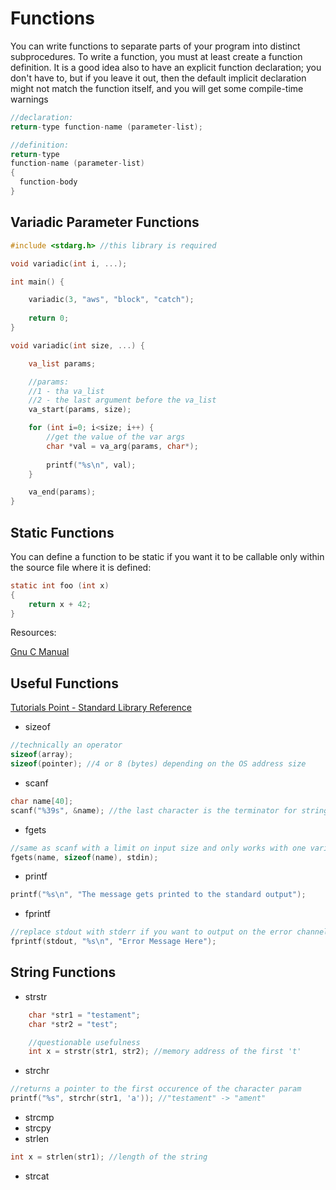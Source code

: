 # Functions
You can write functions to separate parts of your program into distinct subprocedures. To write a function, you must at least create a function definition. It is a good idea also to have an explicit function declaration; you don't have to, but if you leave it out, then the default implicit declaration might not match the function itself, and you will get some compile-time warnings
```c
//declaration:
return-type function-name (parameter-list);

//definition:
return-type
function-name (parameter-list)
{
  function-body
}
```

## Variadic Parameter Functions
```c
#include <stdarg.h> //this library is required

void variadic(int i, ...);

int main() {

	variadic(3, "aws", "block", "catch");
	
 	return 0;
}

void variadic(int size, ...) {

	va_list params;

	//params: 
	//1 - tha va_list
	//2 - the last argument before the va_list
	va_start(params, size);

	for (int i=0; i<size; i++) {
		//get the value of the var args
		char *val = va_arg(params, char*);
		
		printf("%s\n", val);
	}

	va_end(params);
}
```

## Static Functions
You can define a function to be static if you want it to be callable only within the source file where it is defined:
```c
static int foo (int x)
{
	return x + 42;
}
```


Resources:

[Gnu C Manual](http://www.gnu.org/software/gnu-c-manual/gnu-c-manual.html#Functions)

## Useful Functions
[Tutorials Point - Standard Library Reference](http://www.tutorialspoint.com/c_standard_library/index.htm)

* sizeof
```c
//technically an operator
sizeof(array);
sizeof(pointer); //4 or 8 (bytes) depending on the OS address size
```
* scanf
```c
char name[40];
scanf("%39s", &name); //the last character is the terminator for strings
```
* fgets
```c
//same as scanf with a limit on input size and only works with one variable
fgets(name, sizeof(name), stdin); 
```
* printf
```c
printf("%s\n", "The message gets printed to the standard output");
```
* fprintf
```c
//replace stdout with stderr if you want to output on the error channel
fprintf(stdout, "%s\n", "Error Message Here");
```

## String Functions
* strstr
```c
	char *str1 = "testament";
	char *str2 = "test";

	//questionable usefulness
	int x = strstr(str1, str2); //memory address of the first 't'
```
* strchr
```c
//returns a pointer to the first occurence of the character param
printf("%s", strchr(str1, 'a')); //"testament" -> "ament"
```
* strcmp
* strcpy
* strlen
```c
int x = strlen(str1); //length of the string
```
* strcat
